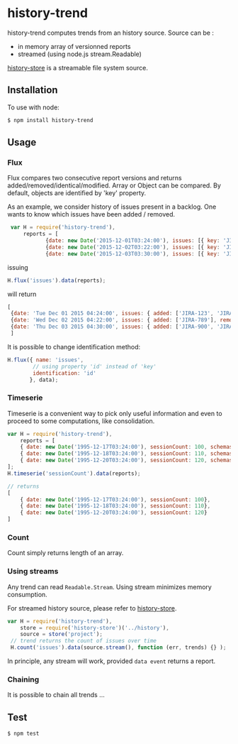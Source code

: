 history-trend
===============

history-trend computes trends from an history source. Source can be :
* in memory array of versionned reports
* streamed (using node.js stream.Readable)

[history-store](https://github.com/Jean-Baptiste-Garcia/history-store) is a streamable file system source.


Installation
------------

To use with node:

```bash
$ npm install history-trend
```

Usage
-----
### Flux
Flux compares two consecutive report versions and returns added/removed/identical/modified. Array or Object can be compared. By default, objects are identified by 'key' property.

As an example, we consider history of issues present in a backlog. One wants to know which issues have been added / removed.

```javascript
 var H = require('history-trend'),
     reports = [
            {date: new Date('2015-12-01T03:24:00'), issues: [{ key: 'JIRA-123', status: 'New'}, { key: 'JIRA-456', status: 'In Progress'}]},
            {date: new Date('2015-12-02T03:22:00'), issues: [{ key: 'JIRA-123', status: 'In Progress'}, { key: 'JIRA-789', status: 'In Progress'}]},
            {date: new Date('2015-12-03T03:30:00'), issues: [{ key: 'JIRA-123', status: 'In Progress'}, { key: 'JIRA-789', status: 'Done'}, { key: 'JIRA-900', status: 'Done'}, { key: 'JIRA-901', status: 'Done'}]}];

```
issuing
```javascript
H.flux('issues').data(reports);

```
will return
```javascript
[
 {date: 'Tue Dec 01 2015 04:24:00', issues: { added: ['JIRA-123', 'JIRA-456'], removed: [], modified: [], identical: []}},
 {date: 'Wed Dec 02 2015 04:22:00', issues: { added: ['JIRA-789'], removed: ['JIRA-456'], modified: ['JIRA-123'], identical: []}},
 {date: 'Thu Dec 03 2015 04:30:00', issues: { added: ['JIRA-900', 'JIRA-901'], removed: [], modified: ['JIRA-789'], identical: ['JIRA-123']}}
 ]

```
It is possible to change identification method:

```javascript
H.flux({ name: 'issues',
        // using property 'id' instead of 'key'
        identification: 'id'
       }, data);
```

### Timeserie
Timeserie is a convenient way to pick only useful information and even to proceed to some computations, like consolidation.


```javascript
var H = require('history-trend'),
    reports = [
    { date: new Date('1995-12-17T03:24:00'), sessionCount: 100, schemasCount: 10},
    { date: new Date('1995-12-18T03:24:00'), sessionCount: 110, schemasCount: 20},
    { date: new Date('1995-12-20T03:24:00'), sessionCount: 120, schemasCount: 40}
];
H.timeserie('sessionCount').data(reports);

// returns
[
    { date: new Date('1995-12-17T03:24:00'), sessionCount: 100},
    { date: new Date('1995-12-18T03:24:00'), sessionCount: 110},
    { date: new Date('1995-12-20T03:24:00'), sessionCount: 120}
]

```

### Count
Count simply returns length of an array.


### Using streams
Any trend can read ```Readable.Stream```. Using stream minimizes memory consumption.

For streamed history source, please refer to [history-store](https://github.com/Jean-Baptiste-Garcia/history-store).

```javascript
var H = require('history-trend'),
    store = require('history-store')('../history'),
    source = store('project');
 // trend returns the count of issues over time
 H.count('issues').data(source.stream(), function (err, trends) {} );
```
In principle, any stream will work, provided ```data event``` returns a report.


### Chaining
It is possible to chain all trends ...

Test
------------

```bash
$ npm test
```